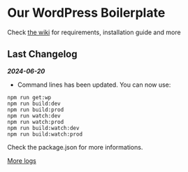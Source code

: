 # Our WordPress Boilerplate

Check [the wiki](https://github.com/studiochampgauche/wordpress-boilerplate/wiki) for requirements, installation guide and more

## Last Changelog

***2024-06-20***
- Command lines has been updated. You can now use:
```
npm run get:wp
npm run build:dev
npm run build:prod
npm run watch:dev
npm run watch:prod
npm run build:watch:dev
npm run build:watch:prod
```
Check the package.json for more informations.


[More logs](https://github.com/studiochampgauche/wordpress-boilerplate/wiki/Changelog)